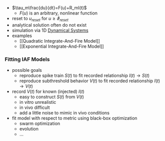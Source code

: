 + $\tau_m\frac{du}{dt}=F(u)+R_mI(t)$
	+ $F(u)$ is an arbitrary, nonlinear function
+ reset to $u_{reset}$ for $u\ge\vartheta_{reset}$
+ analytical solution often do not exist
+ simulation via 1D [Dynamical Systems](Dynamical%20Systems.md)
+ examples
	+ [[Quadratic Integrate-And-Fire Model]]
	+ [[Exponential Integrate-And-Fire Model]]
### Fitting IAF Models
+ possible goals
	+ reproduce spike train $S(t)$ to fit recorded relationship $I(t) \rightarrow S(t)$
	+ reproduce subthreshold behavior $V(t)$ to fit recorded relationship $I(t) \rightarrow V(t)$
+ record $V(t)$ for known (injected) $I(t)$
	+ easy to construct $S(t)$ from $V(t)$
	+ in vitro unrealistic
	+ in vivo difficult
	+ add a little noise to mimic in vivo conditions
+ fit model with respect to metric using black-box optimization
	+ swarm optimization
	+ evolution
	+ ...